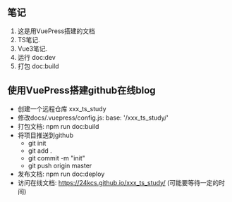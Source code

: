 ## 笔记
1. 这是用VuePress搭建的文档
2. TS笔记.
3. Vue3笔记.
4. 运行 doc:dev 
5. 打包 doc:build


## 使用VuePress搭建github在线blog
- 创建一个远程仓库 xxx_ts_study
- 修改docs/.vuepress/config.js: base: '/xxx_ts_study/'
- 打包文档: npm run doc:build
- 将项目推送到github
  - git init
  - git add .
  - git commit -m "init"
  - git push origin master
- 发布文档: npm run doc:deploy
- 访问在线文档: https://24kcs.github.io/xxx_ts_study/ (可能要等待一定的时间)
